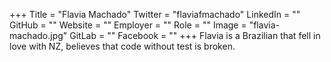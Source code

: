 +++
Title = "Flavia Machado"
Twitter = "flaviafmachado"
LinkedIn = ""
GitHub = ""
Website = ""
Employer = ""
Role = ""
Image = "flavia-machado.jpg"
GitLab = ""
Facebook = ""
+++
Flavia is a Brazilian that fell in love with NZ, believes that code without test is broken.